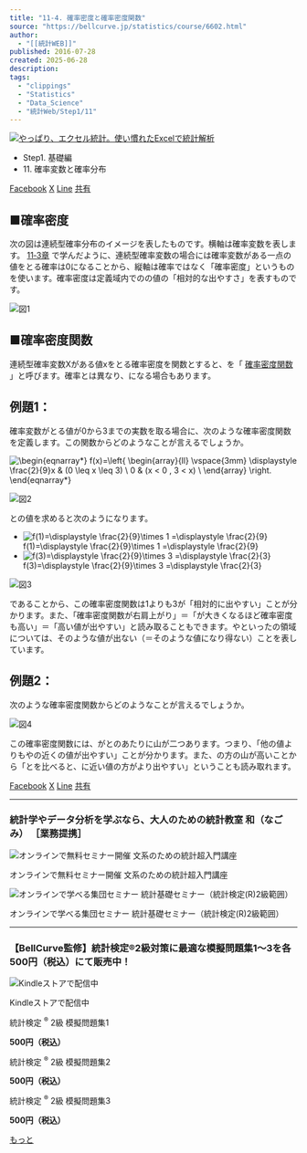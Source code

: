 ```yaml
---
title: "11-4. 確率密度と確率密度関数"
source: "https://bellcurve.jp/statistics/course/6602.html"
author:
  - "[[統計WEB]]"
published: 2016-07-28
created: 2025-06-28
description:
tags:
  - "clippings"
  - "Statistics"
  - "Data_Science"
  - "統計Web/Step1/11"
---
```

[![やっぱり、エクセル統計。使い慣れたExcelで統計解析](https://bellcurve.jp/statistics/wp-content/uploads/2024/09/statistics01-b_ver3.png "やっぱり、エクセル統計。使い慣れたExcelで統計解析")](https://bellcurve.jp/ex/)

- Step1. 基礎編
- 11\. 確率変数と確率分布

[Facebook](https://bellcurve.jp/#facebook "Facebook") [X](https://bellcurve.jp/#x "X") [Line](https://bellcurve.jp/#line "Line") [共有](https://www.addtoany.com/share#url=https%3A%2F%2Fbellcurve.jp%2Fstatistics%2Fcourse%2F6602.html&title=11-4.%20%E7%A2%BA%E7%8E%87%E5%AF%86%E5%BA%A6%E3%81%A8%E7%A2%BA%E7%8E%87%E5%AF%86%E5%BA%A6%E9%96%A2%E6%95%B0)

## ■確率密度

次の図は連続型確率分布のイメージを表したものです。横軸は確率変数を表します。 [11‐3章](https://bellcurve.jp/statistics/course/6600.html) で学んだように、連続型確率変数の場合には確率変数がある一点の値をとる確率は0になることから、縦軸は確率ではなく「確率密度」というものを使います。確率密度は定義域内でのの値の「相対的な出やすさ」を表すものです。

![図1](https://bellcurve.jp/statistics/wp-content/uploads/2016/07/795316b92fc766b0181f6fef074f03fa-16.png)

## ■確率密度関数

連続型確率変数Xがある値xをとる確率密度を関数とすると、を「 [確率密度関数](https://bellcurve.jp/statistics/glossary/811.html) 」と呼びます。確率とは異なり、になる場合もあります。

## 例題1：

確率変数がとる値が0から3までの実数を取る場合に、次のような確率密度関数を定義します。この関数からどのようなことが言えるでしょうか。

![ \begin{eqnarray*} f(x)=\left\{ \begin{array}{ll}  \vspace{3mm} \displaystyle \frac{2}{9}x & (0 \leq x \leq 3) \\ 0 & (x < 0 , 3 < x) \\ \end{array} \right. \end{eqnarray*} ](https://bellcurve.jp/statistics/wp-content/ql-cache/quicklatex.com-9bd8459fafae8d684a1405569777b4bb_l3.svg "Rendered by QuickLaTeX.com")

![図2](https://bellcurve.jp/statistics/wp-content/uploads/2016/07/2b530e80c7d0de90885e285c5d798063-16.png)

との値を求めると次のようになります。

- ![f(1)=\displaystyle \frac{2}{9}\times 1 =\displaystyle \frac{2}{9}](https://bellcurve.jp/statistics/wp-content/ql-cache/quicklatex.com-9236b8e15effe267349f9ef9868607f9_l3.svg)
	f(1)=\\displaystyle \\frac{2}{9}\\times 1 =\\displaystyle \\frac{2}{9}
- ![f(3)=\displaystyle \frac{2}{9}\times 3 =\displaystyle \frac{2}{3}](https://bellcurve.jp/statistics/wp-content/ql-cache/quicklatex.com-093d2dd14e3de16274db4f477000c5b1_l3.svg)
	f(3)=\\displaystyle \\frac{2}{9}\\times 3 =\\displaystyle \\frac{2}{3}

![図3](https://bellcurve.jp/statistics/wp-content/uploads/2016/07/c8856789ec11ab8b1013037cef6929f9-9.png)

であることから、この確率密度関数は1よりも3が「相対的に出やすい」ことが分かります。また、「確率密度関数が右肩上がり」＝「が大きくなるほど確率密度も高い」＝「高い値が出やすい」と読み取ることもできます。やといったの領域については、そのような値が出ない（＝そのような値になり得ない）ことを表しています。

## 例題2：

次のような確率密度関数からどのようなことが言えるでしょうか。

![図4](https://bellcurve.jp/statistics/wp-content/uploads/2016/07/3a4f695a458cb0ac0aceaa2eb13ac2dd-5.png)

この確率密度関数には、がとのあたりに山が二つあります。つまり、「他の値よりもやの近くの値が出やすい」ことが分かります。また、の方の山が高いことから「とを比べると、に近い値の方がより出やすい」ということも読み取れます。

[Facebook](https://bellcurve.jp/#facebook "Facebook") [X](https://bellcurve.jp/#x "X") [Line](https://bellcurve.jp/#line "Line") [共有](https://www.addtoany.com/share#url=https%3A%2F%2Fbellcurve.jp%2Fstatistics%2Fcourse%2F6602.html&title=11-4.%20%E7%A2%BA%E7%8E%87%E5%AF%86%E5%BA%A6%E3%81%A8%E7%A2%BA%E7%8E%87%E5%AF%86%E5%BA%A6%E9%96%A2%E6%95%B0)

---

### 統計学やデータ分析を学ぶなら、大人のための統計教室 和（なごみ） ［業務提携］

![オンラインで無料セミナー開催 文系のための統計超入門講座](https://bellcurve.jp/statistics/wp-content/uploads/2025/05/toukeicyounyumon.png)

オンラインで無料セミナー開催 文系のための統計超入門講座

![オンラインで学べる集団セミナー 統計基礎セミナー（統計検定(R)2級範囲）](https://bellcurve.jp/statistics/wp-content/uploads/2025/05/toukeikiso.png)

オンラインで学べる集団セミナー 統計基礎セミナー（統計検定(R)2級範囲）

---

### 【BellCurve監修】統計検定®2級対策に最適な模擬問題集1～3を各500円（税込）にて販売中！

![Kindleストアで配信中](https://bellcurve.jp/statistics/wp-content/uploads/2018/07/bnr_kindle.png)

Kindleストアで配信中

統計検定 <sup>®</sup> 2級 模擬問題集1

**500円（税込）**  

統計検定 <sup>®</sup> 2級 模擬問題集2

**500円（税込）**  

統計検定 <sup>®</sup> 2級 模擬問題集3

**500円（税込）**  

[もっと](https://bellcurve.jp/statistics/course/#addtoany "すべてを表示")